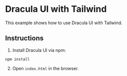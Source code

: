 # Dracula UI with Tailwind

This example shows how to use Dracula UI with Tailwind.

## Instructions

1. Install Dracula UI via npm:

```
npm install
```

2. Open `index.html` in the browser.

